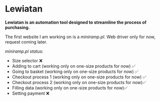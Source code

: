 # Lewiatan 

**Lewiatan is an automation tool designed to streamline the process of purchasing.**


The first website I am working on is a *miniramp.pl.* Web driver only for now, request coming later.

*miniramp.pl status:*

- Size selector ❌
- Adding to cart (working only on one-size products for now) ✅
- Going to basket (working only on one-size products for now) ✅
- Checkout process 1 (working only on one-size products for now) ✅
- Checkout process 2 (working only on one-size products for now)✅
- Filling data (working only on one-size products for now)✅
- Setting payment ❌
